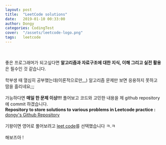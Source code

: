 ```yaml
---
layout: post
title:  "LeetCode solutions"
date:   2019-01-10 00:33:00
author: Dongy
categories: CodingTest
cover:  "/assets/leetcode-logo.png"
tags:	leetcode
---
```


<br><br>
좋은 프로그래머가 되고싶다면 <strong>알고리즘과 자료구조에 대한 지식, 이해 그리고 실전 활용</strong>은 필수인 것 같습니다.<br><br>
학부생 때 열심히 공부했는데(이론적으로만,,,) 알고리즘 문제만 보면 응용하지 못하고 땀을 흘리네요;;;<br><br>
가능하다면 <strong>매일 한 문제 이상!!!</strong> 풀어보고 코드와 고민한 내용을 제 github repository에 commit 하겠습니다.<br>
<strong>Repository to store solutions to various problems in Leetcode practice : </strong><br>
[dongy's Github Repository][repository]<br><br>
기왕이면 영어로 풀어보려고 [leet code][leetcode]를 선택했습니다 ㅋ.ㅋ<br><br>
해보즈아 !<br><br>

[leetcode]: https://leetcode.com/
[repository]: https://github.com/dongyyy/LeetCode-Java_Solution/